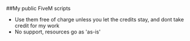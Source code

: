 
##My public FiveM scripts

- Use them free of charge unless you let the credits stay, and dont take credit for my work
- No support, resources go as 'as-is'
